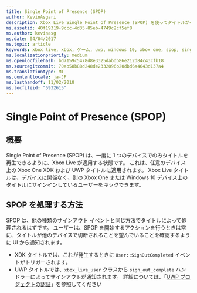 ```yaml
---
title: Single Point of Presence (SPOP)
author: KevinAsgari
description: Xbox Live Single Point of Presence (SPOP) を使ってタイトルが一度に 1 台のデバイスでのみ再生されるようにする方法について説明します。
ms.assetid: 40f19319-9ccc-4d35-85eb-4749c2cf5ef8
ms.author: kevinasg
ms.date: 04/04/2017
ms.topic: article
keywords: xbox live, xbox, ゲーム, uwp, windows 10, xbox one, spop, single point of presence
ms.localizationpriority: medium
ms.openlocfilehash: bd7159c5478d8e3325dabdb86e212d84c43cfb18
ms.sourcegitcommit: 70ab58b88d248de2332096b20dbd6a4643d137a4
ms.translationtype: MT
ms.contentlocale: ja-JP
ms.lasthandoff: 11/02/2018
ms.locfileid: "5932615"
---
```

# <a name="single-point-of-presence-spop"></a>Single Point of Presence (SPOP)

## <a name="overview"></a>概要
Single Point of Presence (SPOP) は、一度に 1 つのデバイスでのみタイトルを再生できるように、Xbox Live が適用する状態です。 これは、任意のデバイス上の Xbox One XDK および UWP タイトルに適用されます。
Xbox Live タイトルは、デバイスに関係なく、別の Xbox One または Windows 10 デバイス上のタイトルにサインインしているユーザーをキックできます。

## <a name="how-to-handle-spop"></a>SPOP を処理する方法
SPOP は、他の種類のサインアウト イベントと同じ方法でタイトルによって処理されるはずです。 ユーザーは、SPOP を開始するアクションを行うときは常に、タイトルが他のデバイスで切断されることを望んでいることを確認するように UI から通知されます。

* XDK タイトルでは、これが発生するときに `User::SignOutCompleted` イベントがトリガーされます。
* UWP タイトルでは、`xbox_live_user` クラスから `sign_out_complete` ハンドラーによってサインアウトが通知されます。 詳細については、「[UWP プロジェクトの認証](authentication-for-UWP-projects.md)」を参照してください
